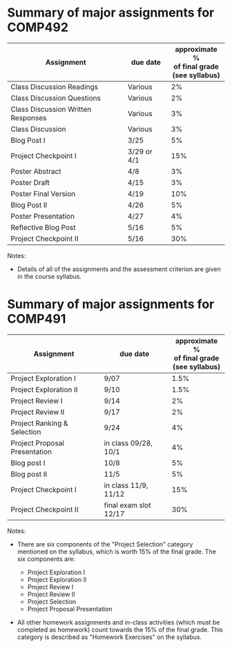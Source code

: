 # Summary of major assignments for COMP492
| Assignment                          | due date     | approximate %<br>of final grade<br>(see syllabus)
| ----------------------------------- | ------------ | -----------------
| Class Discussion Readings           | Various      | 2%
| Class Discussion Questions          | Various      | 2%
| Class Discussion Written Responses  | Various      | 3%
| Class Discussion                    | Various      | 3%
| Blog Post I                         | 3/25         | 5%
| Project Checkpoint I                | 3/29 or 4/1  | 15%
| Poster Abstract                     | 4/8          | 3%
| Poster Draft                        | 4/15         | 3%
| Poster Final Version                | 4/19         | 10%
| Blog Post II                        | 4/26         | 5%
| Poster Presentation                 | 4/27         | 4%
| Reflective Blog Post                | 5/16         | 5%
| Project Checkpoint II               | 5/16         | 30%

Notes:
- Details of all of the assignments and the assessment criterion are given in the course syllabus.


# Summary of major assignments for COMP491

| Assignment                  | due date     | approximate %<br>of final grade<br>(see syllabus)
| --------------------------- | ------------ | -----------------
| Project Exploration I       | 9/07         | 1.5%
| Project Exploration II      | 9/10         | 1.5%
| Project Review I            | 9/14         | 2%
| Project Review II           | 9/17         | 2%
| Project Ranking & Selection | 9/24         | 4%
| Project Proposal Presentation | in class 09/28, 10/1 | 4%
| Blog post I                 | 10/8         | 5%
| Blog post II                | 11/5         | 5%
| Project Checkpoint I        | in class 11/9, 11/12 | 15%
| Project Checkpoint II       | final exam slot 12/17 | 30%

Notes:
- There are six components of the "Project Selection" category
  mentioned on the syllabus, which is worth 15% of the final
  grade. The six components are:
  * Project Exploration I
  * Project Exploration II
  * Project Review I
  * Project Review II
  * Project Selection
  * Project Proposal Presentation

- All other homework assignments and in-class activities (which must
  be completed as homework) count towards the 15% of the final
  grade. This category is described as "Homework Exercises" on the
  syllabus.
